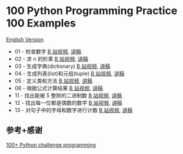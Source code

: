 # 100 Python Programming Practice 100 Examples

[English Version](README.en.md)

- 01 - 检查数字 [B 站视频](https://www.bilibili.com/video/BV1GS421w7uL), [讲稿](ex01/script.md)
- 02 - 求 n 的阶乘 [B 站视频](https://www.bilibili.com/video/BV1qr421W72r), [讲稿](ex02/script.md)
- 03 - 生成字典(dictionary) [B 站视频](https://www.bilibili.com/video/BV1vK42147vh), [讲稿](ex03/script.md)
- 04 - 生成列表(list)和元组(tuple) [B 站视频](https://www.bilibili.com/video/BV19x421y7nE), [讲稿](ex04/script.md)
- 05 - 定义类和方法 [B 站视频](https://www.bilibili.com/video/BV1Pm411Z7pX), [讲稿](ex05/script.md)
- 06 - 根据公式计算结果 [B 站视频](https://www.bilibili.com/video/BV1F2421u7hC), [讲稿](ex06/script.md)
- 11 - 找出能被 5 整除的二进制数 [B 站视频](https://www.bilibili.com/video/BV1H2421T7zn), [讲稿](ex11/script.md)
- 12 - 找出每一位都是偶数的数字 [B 站视频](https://www.bilibili.com/video/BV1Di421d7cW), [讲稿](ex12/script.md)
- 13 - 对句子中的字母和数字进行计数 [B 站视频](https://www.bilibili.com/video/BV1Ut421L76T), [讲稿](ex13/script.md)

## 参考+感谢

[100+ Python challenge programming](https://github.com/zhiwehu/Python-programming-exercises)
